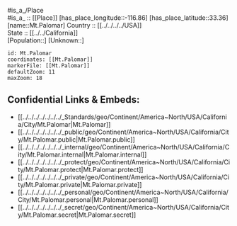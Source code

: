 ﻿---
location: [33.36,-116.86] 
mapzoom: [7,12] 
mapmarker: city 
type: City
tags:
- geo/City


SpocWebEntityId: 32617
isDeleted: false
confidential: public

---
#is_a_/Place  
#is_a_ :: [[Place]] 
[has_place_longitude::-116.86] 
[has_place_latitude::33.36] 
[name::Mt.Palomar] 
Country :: [[../../../../USA]]  
State :: [[../../California]]  
[Population::] 
[Unknown::] 


```leaflet
id: Mt.Palomar
coordinates: [[Mt.Palomar]] 
markerFile: [[Mt.Palomar]] 
defaultZoom: 11 
maxZoom: 18
```


## Confidential Links & Embeds: 
- [[../../../../../../../_Standards/geo/Continent/America~North/USA/California/City/Mt.Palomar|Mt.Palomar]] 
- [[../../../../../../../_public/geo/Continent/America~North/USA/California/City/Mt.Palomar.public|Mt.Palomar.public]] 
- [[../../../../../../../_internal/geo/Continent/America~North/USA/California/City/Mt.Palomar.internal|Mt.Palomar.internal]] 
- [[../../../../../../../_protect/geo/Continent/America~North/USA/California/City/Mt.Palomar.protect|Mt.Palomar.protect]] 
- [[../../../../../../../_private/geo/Continent/America~North/USA/California/City/Mt.Palomar.private|Mt.Palomar.private]] 
- [[../../../../../../../_personal/geo/Continent/America~North/USA/California/City/Mt.Palomar.personal|Mt.Palomar.personal]] 
- [[../../../../../../../_secret/geo/Continent/America~North/USA/California/City/Mt.Palomar.secret|Mt.Palomar.secret]] 
